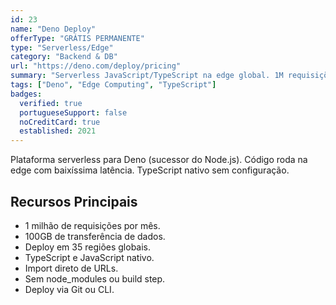 ```yaml
---
id: 23
name: "Deno Deploy"
offerType: "GRÁTIS PERMANENTE"
type: "Serverless/Edge"
category: "Backend & DB"
url: "https://deno.com/deploy/pricing"
summary: "Serverless JavaScript/TypeScript na edge global. 1M requisições/mês, 100GB transferência."
tags: ["Deno", "Edge Computing", "TypeScript"]
badges:
  verified: true
  portugueseSupport: false
  noCreditCard: true
  established: 2021
---
```


Plataforma serverless para Deno (sucessor do Node.js). Código roda na edge com baixíssima latência. TypeScript nativo sem configuração.

## Recursos Principais

- 1 milhão de requisições por mês.
- 100GB de transferência de dados.
- Deploy em 35 regiões globais.
- TypeScript e JavaScript nativo.
- Import direto de URLs.
- Sem node_modules ou build step.
- Deploy via Git ou CLI.
